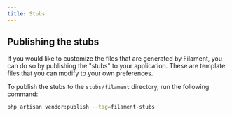 ```yaml
---
title: Stubs
---
```


## Publishing the stubs

If you would like to customize the files that are generated by Filament, you can do so by publishing the "stubs" to your application. These are template files that you can modify to your own preferences.

To publish the stubs to the `stubs/filament` directory, run the following command:

```bash
php artisan vendor:publish --tag=filament-stubs
```
